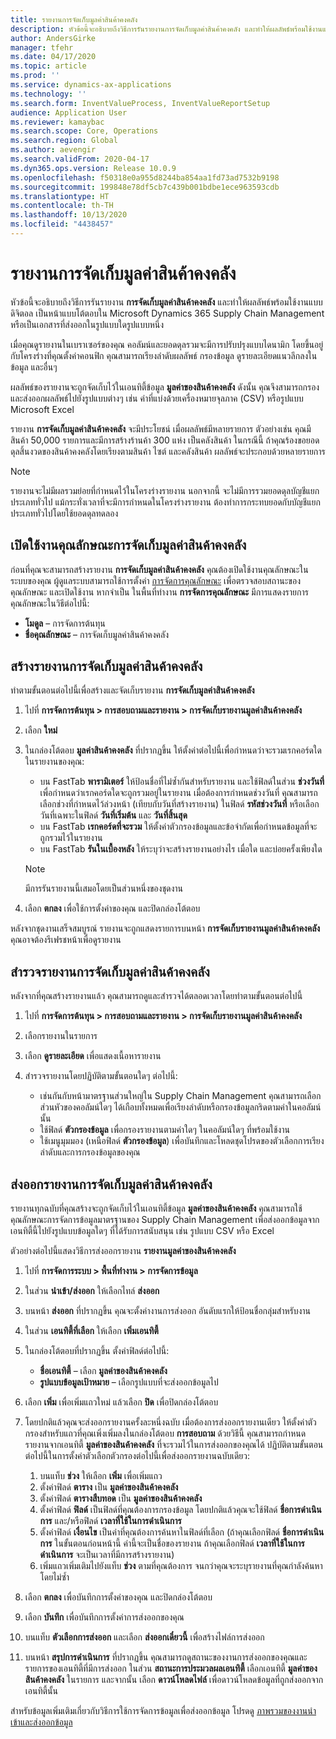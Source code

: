 ```yaml
---
title: รายงานการจัดเก็บมูลค่าสินค้าคงคลัง
description: หัวข้อนี้จะอธิบายถึงวิธีการรันรายงานการจัดเก็บมูลค่าสินค้าคงคลัง และทำให้ผลลัพธ์พร้อมใช้งานแบบดิจิตอล เป็นหน้าแบบโต้ตอบใน Microsoft Dynamics 365 Supply Chain Management หรือเป็นเอกสารที่ส่งออกในรูปแบบใดรูปแบบหนึ่ง
author: AndersGirke
manager: tfehr
ms.date: 04/17/2020
ms.topic: article
ms.prod: ''
ms.service: dynamics-ax-applications
ms.technology: ''
ms.search.form: InventValueProcess, InventValueReportSetup
audience: Application User
ms.reviewer: kamaybac
ms.search.scope: Core, Operations
ms.search.region: Global
ms.author: aevengir
ms.search.validFrom: 2020-04-17
ms.dyn365.ops.version: Release 10.0.9
ms.openlocfilehash: f50318e0a955d8244ba854aa1fd73ad7532b9198
ms.sourcegitcommit: 199848e78df5cb7c439b001bdbe1ece963593cdb
ms.translationtype: HT
ms.contentlocale: th-TH
ms.lasthandoff: 10/13/2020
ms.locfileid: "4438457"
---
```

# <a name="inventory-value-storage-report"></a>รายงานการจัดเก็บมูลค่าสินค้าคงคลัง

หัวข้อนี้จะอธิบายถึงวิธีการรันรายงาน **การจัดเก็บมูลค่าสินค้าคงคลัง** และทำให้ผลลัพธ์พร้อมใช้งานแบบดิจิตอล เป็นหน้าแบบโต้ตอบใน Microsoft Dynamics 365 Supply Chain Management หรือเป็นเอกสารที่ส่งออกในรูปแบบใดรูปแบบหนึ่ง

เมื่อคุณดูรายงานในเบราเซอร์ของคุณ คอลัมน์และยอดดุลรวมจะมีการปรับปรุงแบบไดนามิก โดยขึ้นอยู่กับโครงร่างที่คุณตั้งค่าคอนฟิก คุณสามารถเรียงลำดับผลลัพธ์ กรองข้อมูล ดูรายละเอียดแนวลึกลงในข้อมูล และอื่นๆ

ผลลัพธ์ของรายงานจะถูกจัดเก็บไว้ในเอนทิตี้ข้อมูล **มูลค่าของสินค้าคงคลัง** ดังนั้น คุณจึงสามารถกรองและส่งออกผลลัพธ์ไปยังรูปแบบต่างๆ เช่น ค่าที่แบ่งด้วยเครื่องหมายจุลภาค (CSV) หรือรูปแบบ Microsoft Excel

รายงาน **การจัดเก็บมูลค่าสินค้าคงคลัง** จะมีประโยชน์ เมื่อผลลัพธ์มีหลายรายการ ตัวอย่างเช่น คุณมีสินค้า 50,000 รายการและมีการสร้างร้านค้า 300 แห่ง เป็นคลังสินค้า ในกรณีนี้ ถ้าคุณร้องขอยอดดุลสิ้นงวดของสินค้าคงคลังโดยเรียงตามสินค้า ไซต์ และคลังสินค้า ผลลัพธ์จะประกอบด้วยหลายรายการ

> [!NOTE]
> รายงานจะไม่มีผลรวมย่อยที่กำหนดไว้ในโครงร่างรายงาน นอกจากนี้ จะไม่มีการรวมยอดดุลบัญชีแยกประเภททั่วไป แม้กระทั่งเวลาที่จะมีการกำหนดในโครงร่างรายงาน ต้องทำการกระทบยอดกับบัญชีแยกประเภททั่วไปโดยใช้ยอดดุลทดลอง

## <a name="turn-on-the-inventory-value-storage-feature"></a>เปิดใช้งานคุณลักษณะการจัดเก็บมูลค่าสินค้าคงคลัง

ก่อนที่คุณจะสามารถสร้างรายงาน **การจัดเก็บมูลค่าสินค้าคงคลัง** คุณต้องเปิดใช้งานคุณลักษณะในระบบของคุณ ผู้ดูแลระบบสามารถใช้การตั้งค่า [การจัดการคุณลักษณะ](../../fin-ops-core/fin-ops/get-started/feature-management/feature-management-overview.md) เพื่อตรวจสอบสถานะของคุณลักษณะ และเปิดใช้งาน หากจำเป็น ในพื้นที่ทำงาน **การจัดการคุณลักษณะ** มีการแสดงรายการคุณลักษณะในวิธีต่อไปนี้:

- **โมดูล** – การจัดการต้นทุน
- **ชื่อคุณลักษณะ** – การจัดเก็บมูลค่าสินค้าคงคลัง

## <a name="generate-an-inventory-value-storage-report"></a>สร้างรายงานการจัดเก็บมูลค่าสินค้าคงคลัง

ทำตามขั้นตอนต่อไปนี้เพื่อสร้างและจัดเก็บรายงาน **การจัดเก็บมูลค่าสินค้าคงคลัง**

1. ไปที่ **การจัดการต้นทุน \> การสอบถามและรายงาน \> การจัดเก็บรายงานมูลค่าสินค้าคงคลัง**
1. เลือก **ใหม่**
1. ในกล่องโต้ตอบ **มูลค่าสินค้าคงคลัง** ที่ปรากฏขึ้น ให้ตั้งค่าต่อไปนี้เพื่อกำหนดว่าจะรวมเรกคอร์ดใดในรายงานของคุณ:

    - บน FastTab **พารามิเตอร์** ให้ป้อนชื่อที่ไม่ซ้ำกันสำหรับรายงาน และใช้ฟิลด์ในส่วน **ช่วงวันที่** เพื่อกำหนดว่าเรกคอร์ดใดจะถูกรวมอยู่ในรายงาน เมื่อต้องการกำหนดช่วงวันที่ คุณสามารถเลือกช่วงที่กำหนดไว้ล่วงหน้า (เทียบกับวันที่สร้างรายงาน) ในฟิลด์ **รหัสช่วงวันที่** หรือเลือกวันที่เฉพาะในฟิลด์ **วันที่เริ่มต้น** และ **วันที่สิ้นสุด**
    - บน FastTab **เรกคอร์ดที่จะรวม** ให้ตั้งค่าตัวกรองข้อมูลและข้อจำกัดเพื่อกำหนดข้อมูลที่จะถูกรวมไว้ในรายงาน
    - บน FastTab **รันในเบื้องหลัง** ให้ระบุว่าจะสร้างรายงานอย่างไร เมื่อใด และบ่อยครั้งเพียงใด

    > [!NOTE]
    > มีการรันรายงานนี้เสมอโดยเป็นส่วนหนึ่งของชุดงาน

1. เลือก **ตกลง** เพื่อใช้การตั้งค่าของคุณ และปิดกล่องโต้ตอบ

หลังจากชุดงานเสร็จสมบูรณ์ รายงานจะถูกแสดงรายการบนหน้า **การจัดเก็บรายงานมูลค่าสินค้าคงคลัง** คุณอาจต้องรีเฟรชหน้าเพื่อดูรายงาน

## <a name="explore-an-inventory-value-storage-report"></a>สำรวจรายงานการจัดเก็บมูลค่าสินค้าคงคลัง

หลังจากที่คุณสร้างรายงานแล้ว คุณสามารถดูและสำรวจได้ตลอดเวลาโดยทำตามขั้นตอนต่อไปนี้

1. ไปที่ **การจัดการต้นทุน \> การสอบถามและรายงาน \> การจัดเก็บรายงานมูลค่าสินค้าคงคลัง**
1. เลือกรายงานในรายการ
1. เลือก **ดูรายละเอียด** เพื่อแสดงเนื้อหารายงาน
1. สำรวจรายงานโดยปฏิบัติตามขั้นตอนใดๆ ต่อไปนี้:

    - เช่นกันกับหน้ามาตรฐานส่วนใหญ่ใน Supply Chain Management คุณสามารถเลือกส่วนหัวของคอลัมน์ใดๆ ได้เกือบทั้งหมดเพื่อเรียงลำดับหรือกรองข้อมูลกริดตามค่าในคอลัมน์นั้น
    - ใช้ฟิลด์ **ตัวกรองข้อมูล** เพื่อกรองรายงานตามค่าใดๆ ในคอลัมน์ใดๆ ที่พร้อมใช้งาน
    - ใช้เมนูมุมมอง (เหนือฟิลด์ **ตัวกรองข้อมูล**) เพื่อบันทึกและโหลดชุดโปรดของตัวเลือกการเรียงลำดับและการกรองข้อมูลของคุณ

## <a name="export-an-inventory-value-storage-report"></a>ส่งออกรายงานการจัดเก็บมูลค่าสินค้าคงคลัง

รายงานทุกฉบับที่คุณสร้างจะถูกจัดเก็บไว้ในเอนทิตี้ข้อมูล **มูลค่าของสินค้าคงคลัง** คุณสามารถใช้คุณลักษณะการจัดการข้อมูลมาตรฐานของ Supply Chain Management เพื่อส่งออกข้อมูลจากเอนทิตี้นี้ไปยังรูปแบบข้อมูลใดๆ ที่ได้รับการสนับสนุน เช่น รูปแบบ CSV หรือ Excel

ตัวอย่างต่อไปนี้แสดงวิธีการส่งออกรายงาน **รายงานมูลค่าของสินค้าคงคลัง**

1. ไปที่ **การจัดการระบบ \> พื้นที่ทำงาน \> การจัดการข้อมูล**
1. ในส่วน **นำเข้า/ส่งออก** ให้เลือกไทล์ **ส่งออก** 
1. บนหน้า **ส่งออก** ที่ปรากฏขึ้น คุณจะตั้งค่างานการส่งออก อันดับแรกให้ป้อนชื่อกลุ่มสำหรับงาน
1. ในส่วน **เอนทิตี้ที่เลือก** ให้เลือก **เพิ่มเอนทิตี้**
1. ในกล่องโต้ตอบที่ปรากฏขึ้น ตั้งค่าฟิลด์ต่อไปนี้:

    - **ชื่อเอนทิตี้** – เลือก **มูลค่าของสินค้าคงคลัง**
    - **รูปแบบข้อมูลเป้าหมาย** – เลือกรูปแบบที่จะส่งออกข้อมูลไป

1. เลือก **เพิ่ม** เพื่อเพิ่มแถวใหม่ แล้วเลือก **ปิด** เพื่อปิดกล่องโต้ตอบ
1. โดยปกติแล้วคุณจะส่งออกรายงานครั้งละหนึ่งฉบับ เมื่อต้องการส่งออกรายงานเดียว ให้ตั้งค่าตัวกรองสำหรับแถวที่คุณเพิ่งเพิ่มลงในกล่องโต้ตอบ **การสอบถาม** ด้วยวิธีนี้ คุณสามารถกำหนดรายงานจากเอนทิตี้ **มูลค่าของสินค้าคงคลัง** ที่จะรวมไว้ในการส่งออกของคุณได้ ปฏิบัติตามขั้นตอนต่อไปนี้ในการตั้งค่าตัวเลือกตัวกรองต่อไปนี้เพื่อส่งออกรายงานฉบับเดียว:

    1. บนแท็บ **ช่วง** ให้เลือก **เพิ่ม** เพื่อเพิ่มแถว
    2. ตั้งค่าฟิลด์ **ตาราง** เป็น **มูลค่าของสินค้าคงคลัง**
    3. ตั้งค่าฟิลด์ **ตารางสืบทอด** เป็น **มูลค่าของสินค้าคงคลัง**
    4. ตั้งค่าฟิลด์ **ฟิลด์** เป็นฟิลด์ที่คุณต้องการกรองข้อมูล โดยปกติแล้วคุณจะใช้ฟิลด์ **ชื่อการดำเนินการ** และ/หรือฟิลด์ **เวลาที่ใช้ในการดำเนินการ**
    5. ตั้งค่าฟิลด์ **เงื่อนไข** เป็นค่าที่คุณต้องการค้นหาในฟิลด์ที่เลือก (ถ้าคุณเลือกฟิลด์ **ชื่อการดำเนินการ** ในขั้นตอนก่อนหน้านี้ ค่านี้จะเป็นชื่อของรายงาน ถ้าคุณเลือกฟิลด์ **เวลาที่ใช้ในการดำเนินการ** จะเป็นเวลาที่มีการสร้างรายงาน)
    6. เพิ่มแถวเพิ่มเติมไปยังแท็บ **ช่วง** ตามที่คุณต้องการ จนกว่าคุณจะระบุรายงานที่คุณกำลังค้นหาโดยไม่ซ้ำ

1. เลือก **ตกลง** เพื่อบันทึกการตั้งค่าของคุณ และปิดกล่องโต้ตอบ
1. เลือก **บันทึก** เพื่อบันทึกการตั้งค่าการส่งออกของคุณ
1. บนแท็บ **ตัวเลือกการส่งออก** และเลือก **ส่งออกเดี๋ยวนี้** เพื่อสร้างไฟล์การส่งออก
1. บนหน้า **สรุปการดำเนินการ** ที่ปรากฏขึ้น คุณสามารถดูสถานะของงานการส่งออกของคุณและรายการของเอนทิตี้ที่มีการส่งออก ในส่วน **สถานะการประมวลผลเอนทิตี้** เลือกเอนทิตี้ **มูลค่าของสินค้าคงคลัง** ในรายการ และจากนั้น เลือก **ดาวน์โหลดไฟล์** เพื่อดาวน์โหลดข้อมูลที่ถูกส่งออกจากเอนทิตี้นั้น

สำหรับข้อมูลเพิ่มเติมเกี่ยวกับวิธีการใช้การจัดการข้อมูลเพื่อส่งออกข้อมูล โปรดดู [ภาพรวมของงานนำเข้าและส่งออกข้อมูล](../../fin-ops-core/dev-itpro/data-entities/data-import-export-job.md)
